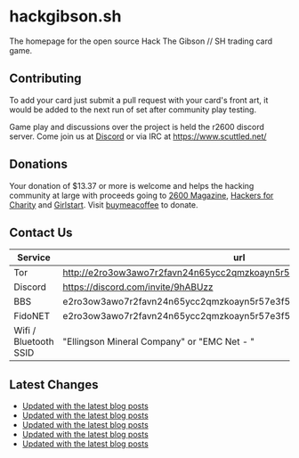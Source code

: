 # hackgibson.sh
The homepage for the open source Hack The Gibson // SH trading card game.


## Contributing

To add your card just submit a pull request with your card's front art, it would be added to the next run of set after community play testing.

Game play and discussions over the project is held the r2600 discord server. Come join us at [Discord](https://discord.com/invite/9hABUzz) or via IRC at https://www.scuttled.net/


## Donations

Your donation of $13.37 or more is welcome and helps the hacking community at large with proceeds going to [2600 Magazine](https://2600.com/), [Hackers for Charity](https://hackersforcharity.org) and [Girlstart](https://girlstart.org).  Visit [buymeacoffee](https://www.buymeacoffee.com/hackgibson.sh) to donate.


## Contact Us

Service | url
-|-
Tor | http://e2ro3ow3awo7r2favn24n65ycc2qmzkoayn5r57e3f56nvjwdcgg32ad.onion
Discord | https://discord.com/invite/9hABUzz
BBS | e2ro3ow3awo7r2favn24n65ycc2qmzkoayn5r57e3f56nvjwdcgg32ad.onion:23
FidoNET | e2ro3ow3awo7r2favn24n65ycc2qmzkoayn5r57e3f56nvjwdcgg32ad.onion:24554
Wifi / Bluetooth SSID | "Ellingson Mineral Company" or "EMC Net - <fidonet address>"

## Latest Changes
<!-- BLOG-POST-LIST:START -->
- [Updated with the latest blog posts](https://github.com/DFW2600/hackgibson.sh/commit/f4664efb0ba1d0f2b728a771b1d7b732fccd1af9)
- [Updated with the latest blog posts](https://github.com/DFW2600/hackgibson.sh/commit/04a3cf23d2713bf7535f238a4d90cae8c8df95cc)
- [Updated with the latest blog posts](https://github.com/DFW2600/hackgibson.sh/commit/3f7d2ebceabb5a1aacd4a9c22090ae696b85bc2f)
- [Updated with the latest blog posts](https://github.com/DFW2600/hackgibson.sh/commit/307a7f7389c98670e20936ac47621a307e894f5d)
- [Updated with the latest blog posts](https://github.com/DFW2600/hackgibson.sh/commit/70444d785800dfd9da74035de1a6c8ea1ea68b9f)
<!-- BLOG-POST-LIST:END -->
